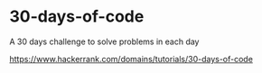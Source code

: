 # 30-days-of-code
A 30 days challenge to solve problems in each day 

https://www.hackerrank.com/domains/tutorials/30-days-of-code
